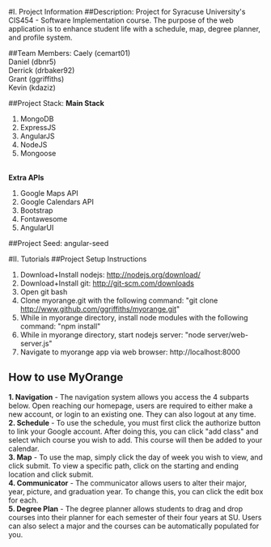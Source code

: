 #I. Project Information
##Description:
Project for Syracuse University's CIS454 - Software Implementation course. The purpose of the web application is to enhance student life with a schedule, map, degree planner, and profile system.

##Team Members:
Caely (cemart01)<br>
Daniel (dbnr5)<br>
Derrick (drbaker92)<br>
Grant (ggriffiths) <br>
Kevin (kdaziz)

##Project Stack:
<b> Main Stack </b><br>
1. MongoDB <br>
2. ExpressJS <br>
3. AngularJS <br>
4. NodeJS <br>
5. Mongoose <br><br>

<b>Extra APIs</b><br>
1. Google Maps API <br>
2. Google Calendars API<br>
3. Bootstrap <br>
4. Fontawesome<br>
5. AngularUI <br>



##Project Seed:
angular-seed


#II. Tutorials
##Project Setup Instructions
1. Download+Install nodejs: http://nodejs.org/download/ <br>
2. Download+Install git: http://git-scm.com/downloads<br>
3. Open git bash <br>
4. Clone myorange.git with the following command: "git clone http://www.github.com/ggriffiths/myorange.git"
5. While in myorange directory, install node modules with the following command: "npm install"
6. While in myorange directory, start nodejs server: "node server/web-server.js"
7. Navigate to myorange app via web browser: http://localhost:8000 

## How to use MyOrange
<b>1. Navigation</b> - The navigation system allows you access the 4 subparts below. Open reaching our homepage, users are required to either make a new account, or login to an existing one. They can also logout at any time.<br>
<b>2. Schedule</b> - To use the schedule, you must first click the authorize button to link your Google account. After doing this, you can click "add class" and select which course you wish to add. This course will then be added to your calendar.<br>
<b>3. Map</b> - To use the map, simply click the day of week you wish to view, and click submit. To view a specific path, click on the starting and ending location and click submit.<br>
<b>4. Communicator</b> - The communicator allows users to alter their major, year, picture, and graduation year. To change this, you can click the edit box for each.<br>
<b>5. Degree Plan</b> - The degree planner allows students to drag and drop courses into their planner for each semester of their four years at SU. Users can also select a major and the courses can be automatically populated for you.<br>
